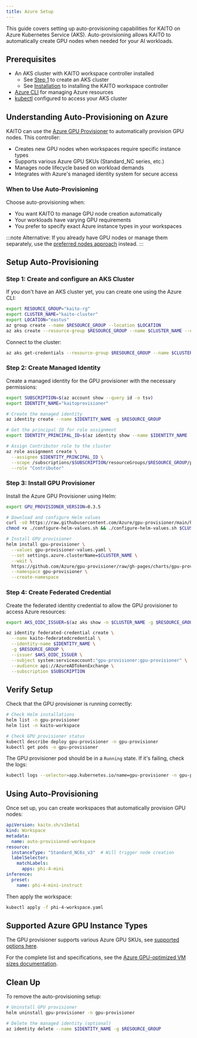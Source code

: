 ```yaml
---
title: Azure Setup
---
```


This guide covers setting up auto-provisioning capabilities for KAITO on Azure Kubernetes Service (AKS). Auto-provisioning allows KAITO to automatically create GPU nodes when needed for your AI workloads.

## Prerequisites

- An AKS cluster with KAITO workspace controller installed
  - See [Step 1](#step-1-create-and-configure-an-aks-cluster) to create an AKS cluster
  - See [Installation](installation) to installing the KAITO workspace controller
- [Azure CLI](https://learn.microsoft.com/cli/azure/install-azure-cli) for managing Azure resources
- [kubectl](https://kubernetes.io/docs/tasks/tools/) configured to access your AKS cluster

## Understanding Auto-Provisioning on Azure

KAITO can use the [Azure GPU Provisioner](https://github.com/Azure/gpu-provisioner) to automatically provision GPU nodes. This controller:

- Creates new GPU nodes when workspaces require specific instance types
- Supports various Azure GPU SKUs (Standard_NC series, etc.)
- Manages node lifecycle based on workload demands
- Integrates with Azure's managed identity system for secure access

### When to Use Auto-Provisioning

Choose auto-provisioning when:
- You want KAITO to manage GPU node creation automatically
- Your workloads have varying GPU requirements
- You prefer to specify exact Azure instance types in your workspaces

:::note
Alternative: If you already have GPU nodes or manage them separately, use the [preferred nodes approach](quick-start#option-1-using-preferred-nodes-existing-gpu-nodes) instead.
:::

## Setup Auto-Provisioning

### Step 1: Create and configure an AKS Cluster

If you don't have an AKS cluster yet, you can create one using the Azure CLI:

```bash
export RESOURCE_GROUP="kaito-rg"
export CLUSTER_NAME="kaito-cluster"
export LOCATION="eastus"
az group create --name $RESOURCE_GROUP --location $LOCATION
az aks create --resource-group $RESOURCE_GROUP --name $CLUSTER_NAME --enable-oidc-issuer --enable-workload-identity --enable-managed-identity --generate-ssh-keys
```

Connect to the cluster:
```bash
az aks get-credentials --resource-group $RESOURCE_GROUP --name $CLUSTER_NAME
```

### Step 2: Create Managed Identity

Create a managed identity for the GPU provisioner with the necessary permissions:

```bash
export SUBSCRIPTION=$(az account show --query id -o tsv)
export IDENTITY_NAME="kaitoprovisioner"

# Create the managed identity
az identity create --name $IDENTITY_NAME -g $RESOURCE_GROUP

# Get the principal ID for role assignment
export IDENTITY_PRINCIPAL_ID=$(az identity show --name $IDENTITY_NAME -g $RESOURCE_GROUP --subscription $SUBSCRIPTION --query 'principalId' -o tsv)

# Assign Contributor role to the cluster
az role assignment create \
  --assignee $IDENTITY_PRINCIPAL_ID \
  --scope /subscriptions/$SUBSCRIPTION/resourceGroups/$RESOURCE_GROUP/providers/Microsoft.ContainerService/managedClusters/$CLUSTER_NAME \
  --role "Contributor"
```

### Step 3: Install GPU Provisioner

Install the Azure GPU Provisioner using Helm:

```bash
export GPU_PROVISIONER_VERSION=0.3.5

# Download and configure Helm values
curl -sO https://raw.githubusercontent.com/Azure/gpu-provisioner/main/hack/deploy/configure-helm-values.sh
chmod +x ./configure-helm-values.sh && ./configure-helm-values.sh $CLUSTER_NAME $RESOURCE_GROUP $IDENTITY_NAME

# Install GPU provisioner
helm install gpu-provisioner \
  --values gpu-provisioner-values.yaml \
  --set settings.azure.clusterName=$CLUSTER_NAME \
  --wait \
  https://github.com/Azure/gpu-provisioner/raw/gh-pages/charts/gpu-provisioner-$GPU_PROVISIONER_VERSION.tgz \
  --namespace gpu-provisioner \
  --create-namespace
```

### Step 4: Create Federated Credential

Create the federated identity credential to allow the GPU provisioner to access Azure resources:

```bash
export AKS_OIDC_ISSUER=$(az aks show -n $CLUSTER_NAME -g $RESOURCE_GROUP --subscription $SUBSCRIPTION --query "oidcIssuerProfile.issuerUrl" -o tsv)

az identity federated-credential create \
  --name kaito-federatedcredential \
  --identity-name $IDENTITY_NAME \
  -g $RESOURCE_GROUP \
  --issuer $AKS_OIDC_ISSUER \
  --subject system:serviceaccount:"gpu-provisioner:gpu-provisioner" \
  --audience api://AzureADTokenExchange \
  --subscription $SUBSCRIPTION
```

## Verify Setup

Check that the GPU provisioner is running correctly:

```bash
# Check Helm installations
helm list -n gpu-provisioner
helm list -n kaito-workspace

# Check GPU provisioner status
kubectl describe deploy gpu-provisioner -n gpu-provisioner
kubectl get pods -n gpu-provisioner
```

The GPU provisioner pod should be in a `Running` state. If it's failing, check the logs:

```bash
kubectl logs --selector=app.kubernetes.io/name=gpu-provisioner -n gpu-provisioner
```

## Using Auto-Provisioning

Once set up, you can create workspaces that automatically provision GPU nodes:

```yaml title="phi-4-workspace.yaml"
apiVersion: kaito.sh/v1beta1
kind: Workspace
metadata:
  name: auto-provisioned-workspace
resource:
  instanceType: "Standard_NC6s_v3"  # Will trigger node creation
  labelSelector:
    matchLabels:
      apps: phi-4-mini
inference:
  preset:
    name: phi-4-mini-instruct
```

Then apply the workspace:

```bash
kubectl apply -f phi-4-workspace.yaml
```

## Supported Azure GPU Instance Types

The GPU provisioner supports various Azure GPU SKUs, see [supported options here](https://github.com/kaito-project/kaito/blob/main/pkg/sku/azure_sku_handler.go).

For the complete list and specifications, see the [Azure GPU-optimized VM sizes documentation](https://learn.microsoft.com/en-us/azure/virtual-machines/sizes-gpu).

## Clean Up

To remove the auto-provisioning setup:

```bash
# Uninstall GPU provisioner
helm uninstall gpu-provisioner -n gpu-provisioner

# Delete the managed identity (optional)
az identity delete --name $IDENTITY_NAME -g $RESOURCE_GROUP
```

